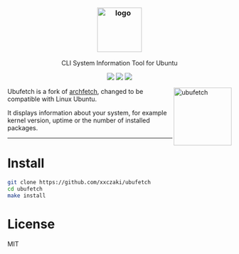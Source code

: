 <h3 align="center"><img src="https://imgur.com/u5etrh1.png" alt="logo" height="100px"></h3>
<p align="center">CLI System Information Tool for Ubuntu</p>

<p align="center">
<a href="https://travis-ci.org/xxczaki/ubufetch"><img src="https://travis-ci.org/xxczaki/ubufetch.svg?branch=master"></a>
<a href="https://www.patreon.com/akepinski"><img src="https://img.shields.io/badge/donate-patreon-yellow.svg"></a>
<a href="./LICENSE.md"><img src="https://img.shields.io/badge/license-MIT-blue.svg"></a>
</p>

<img src="https://imgur.com/hvJofR3.png" alt="ubufetch" align="right" height="130px">

Ubufetch is a fork of [archfetch](https://github.com/xxczaki/archfetch), changed to be compatible with Linux Ubuntu.

It displays information about your system, for example kernel version, uptime or the number of installed packages.

---

# Install

```bash
git clone https://github.com/xxczaki/ubufetch
cd ubufetch 
make install
```

# License

MIT
